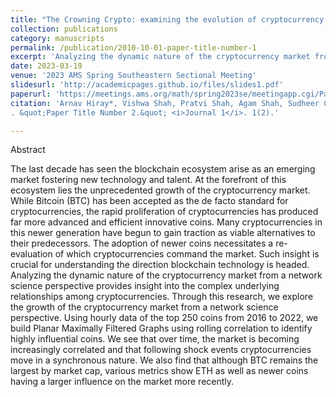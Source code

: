 ```yaml
---
title: "The Crowning Crypto: examining the evolution of cryptocurrency and community structures through network science."
collection: publications
category: manuscripts
permalink: /publication/2010-10-01-paper-title-number-1
excerpt: 'Analyzing the dynamic nature of the cryptocurrency market from a network science perspective provides insight into the complex underlying relationships among cryptocurrencies.'
date: 2023-03-19
venue: '2023 AMS Spring Southeastern Sectional Meeting'
slidesurl: 'http://academicpages.github.io/files/slides1.pdf'
paperurl: 'https://meetings.ams.org/math/spring2023se/meetingapp.cgi/Paper/24022'
citation: 'Arnav Hiray*, Vishwa Shah, Pratvi Shah, Agam Shah, Sudheer Chava, and Mukesh Tiwari
. &quot;Paper Title Number 2.&quot; <i>Journal 1</i>. 1(2).'

---
```


Abstract

The last decade has seen the blockchain ecosystem arise as an emerging market fostering new technology and talent. At the forefront of this ecosystem lies the unprecedented growth of the cryptocurrency market. While Bitcoin (BTC) has been accepted as the de facto standard for cryptocurrencies, the rapid proliferation of cryptocurrencies has produced far more advanced and efficient innovative coins. Many cryptocurrencies in this newer generation have begun to gain traction as viable alternatives to their predecessors. The adoption of newer coins necessitates a re-evaluation of which cryptocurrencies command the market. Such insight is crucial for understanding the direction blockchain technology is headed. Analyzing the dynamic nature of the cryptocurrency market from a network science perspective provides insight into the complex underlying relationships among cryptocurrencies. Through this research, we explore the growth of the cryptocurrency market from a network science perspective. Using hourly data of the top 250 coins from 2016 to 2022, we build Planar Maximally Filtered Graphs using rolling correlation to identify highly influential coins. We see that over time, the market is becoming increasingly correlated and that following shock events cryptocurrencies move in a synchronous nature. We also find that although BTC remains the largest by market cap, various metrics show ETH as well as newer coins having a larger influence on the market more recently.
